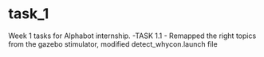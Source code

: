 # task_1
Week 1 tasks for Alphabot internship.
-TASK 1.1 - Remapped the right topics from the gazebo stimulator, modified detect_whycon.launch file
